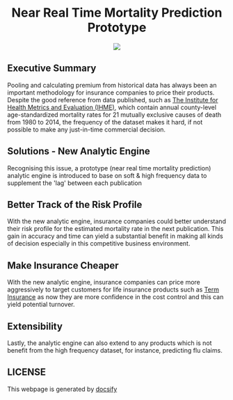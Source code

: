 <h1 align="center">Near Real Time Mortality Prediction Prototype</h1>

<p align="center"><img src="https://img.shields.io/badge/Author-Steven%20Chau-blue.svg"></p>

## Executive Summary

Pooling and calculating premium from historical data has always been an important methodology for insurance companies to price their products.  Despite the good reference from data published, such as [The Institute for Health Metrics and Evaluation (IHME)](http://ghdx.healthdata.org/record/united-states-mortality-rates-county-1980-2014), which contain annual county-level age-standardized mortality rates for 21 mutually exclusive causes of death from 1980 to 2014, the frequency of the dataset makes it hard, if not possible to make any just-in-time commercial decision. 

## Solutions - New Analytic Engine

Recognising this issue, a prototype (near real time mortality prediction) analytic engine is introduced to base on soft & high frequency data to supplement the 'lag' between each publication


## Better Track of the Risk Profile

With the new analytic engine, insurance companies could better understand their risk profile for the estimated mortality rate in the next publication. This gain in accuracy and time can yield a substantial benefit in making all kinds of decision especially in this competitive business environment.


## Make Insurance Cheaper

With the new analytic engine, insurance companies can price more aggressively to target customers for life insurance products such as [Term Insurance](https://www.prudential.com/personal/life-insurance/find-life-insurance-policy/term-life-products) as now they are more confidence in the cost control and this can yield potential turnover.

## Extensibility 

Lastly, the analytic engine can also extend to any products which is not benefit from the high frequency dataset, for instance, predicting flu claims.


## LICENSE

This webpage is generated by [docsify](https://docsify.js.org)
